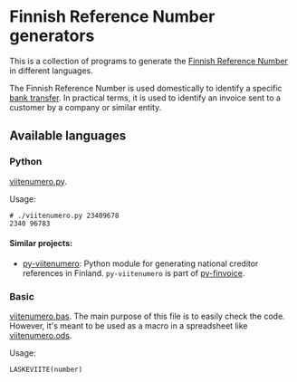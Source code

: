 # Finnish Reference Number generators

This is a collection of programs to generate the [Finnish Reference
Number][ref-num] in different languages.

The Finnish Reference Number is used domestically to identify a
specific [bank transfer][bank-transfer]. In practical terms, it is
used to identify an invoice sent to a customer by a company or similar
entity.

[ref-num]: https://wiki.xmldation.com/support/fk/finnish_reference_number
[bank-transfer]: https://fi.wikipedia.org/wiki/Tilisiirto#Viitenumero


## Available languages

### Python

[viitenumero.py](viitenumero.py).

Usage:

```shell
# ./viitenumero.py 23409678
2340 96783
```
#### Similar projects:

- [py-viitenumero](https://github.com/codemasteroy/py-viitenumero):
  Python module for generating national creditor references in
  Finland. `py-viitenumero` is part of
  [py-finvoice](https://github.com/codemasteroy/py-finvoice).


### Basic

[viitenumero.bas](viitenumero.bas). The main purpose of this file is
to easily check the code. However, it's meant to be used as a macro in
a spreadsheet like [viitenumero.ods](viitenumero.ods).

Usage:

```basic
LASKEVIITE(number)
```
